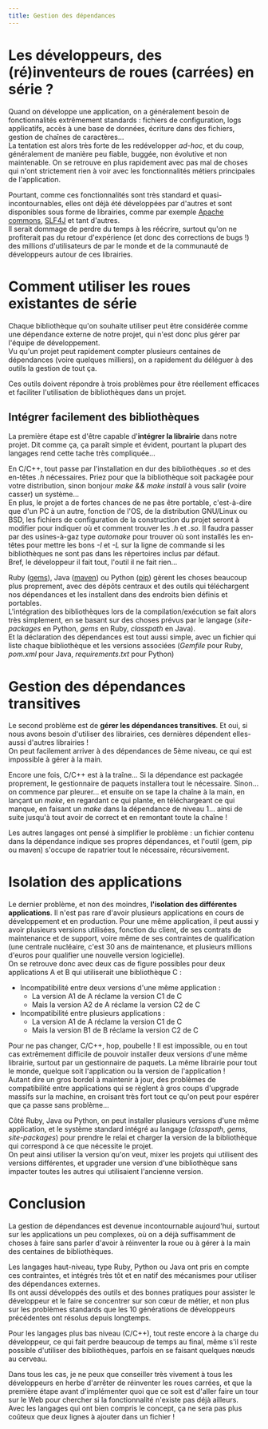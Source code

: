 ```yaml
---
title: Gestion des dépendances
---
```


# Les développeurs, des (ré)inventeurs de roues (carrées) en série ?

Quand on développe une application, on a généralement besoin de fonctionnalités extrêmement standards : fichiers de configuration, logs applicatifs, accès à une base de données, écriture dans des fichiers, gestion de chaînes de caractères…<br/>
La tentation est alors très forte de les redévelopper *ad-hoc*, et du coup, généralement de manière peu fiable, buggée, non évolutive et non maintenable.
On se retrouve en plus rapidement avec pas mal de choses qui n'ont strictement rien à voir avec les fonctionnalités métiers principales de l'application.

Pourtant, comme ces fonctionnalités sont très standard et quasi-incontournables, elles ont déjà été développées par d'autres et sont disponibles sous forme de librairies, comme par exemple [Apache commons](http://commons.apache.org/), [SLF4J](http://www.slf4j.org/) et tant d'autres.<br/>
Il serait dommage de perdre du temps à les réécrire, surtout qu'on ne profiterait pas du retour d'expérience (et donc des corrections de bugs !) des millions d'utilisateurs de par le monde et de la communauté de développeurs autour de ces librairies.

# Comment utiliser les roues existantes de série

Chaque bibliothèque qu'on souhaite utiliser peut être considérée comme une dépendance externe de notre projet, qui n'est donc plus gérer par l'équipe de développement.<br/>
Vu qu'un projet peut rapidement compter plusieurs centaines de dépendances (voire quelques milliers), on a rapidement du déléguer à des outils la gestion de tout ça.

Ces outils doivent répondre à trois problèmes pour être réellement efficaces et faciliter l'utilisation de bibliothèques dans un projet.

## Intégrer facilement des bibliothèques

La première étape est d'être capable d'**intégrer la librairie** dans notre projet.
Dit comme ça, ça paraît simple et évident, pourtant la plupart des langages rend cette tache très compliquée…

En C/C++, tout passe par l'installation en dur des bibliothèques *.so* et des en-têtes *.h* nécessaires. Priez pour que la bibliothèque soit packagée pour votre distribution, sinon bonjour *make && make install* à vous salir (voire casser) un système…<br/>
En plus, le projet a de fortes chances de ne pas être portable, c'est-à-dire que d'un PC à un autre, fonction de l'OS, de la distribution GNU/Linux ou BSD, les fichiers de configuration de la construction du projet seront à modifier pour indiquer où et comment trouver les *.h* et *.so*.
Il faudra passer par des usines-à-gaz type *automake* pour trouver où sont installés les en-têtes pour mettre les bons *-I* et *-L* sur la ligne de commande si les bibliothèques ne sont pas dans les répertoires inclus par défaut.<br/>
Bref, le développeur il fait tout, l'outil il ne fait rien…

Ruby ([gems](http://rubygems.org/)), Java ([maven](https://maven.apache.org/)) ou Python ([pip](https://pypi.python.org/pypi/pip)) gèrent les choses beaucoup plus proprement, avec des dépôts centraux et des outils qui téléchargent nos dépendances et les installent dans des endroits bien définis et portables.<br/>
L'intégration des bibliothèques lors de la compilation/exécution se fait alors très simplement, en se basant sur des choses prévus par le langage (*site-packages* en Python, *gems* en Ruby, *classpath* en Java).<br/>
Et la déclaration des dépendances est tout aussi simple, avec un fichier qui liste chaque bibliothèque et les versions associées (*Gemfile* pour Ruby, *pom.xml* pour Java, *requirements.txt* pour Python)

# Gestion des dépendances transitives

Le second problème est de **gérer les dépendances transitives**.
Et oui, si nous avons besoin d'utiliser des librairies, ces dernières dépendent elles-aussi d'autres librairies !<br/>
On peut facilement arriver à des dépendances de 5ème niveau, ce qui est impossible à gérer à la main.

Encore une fois, C/C++ est à la traîne… Si la dépendance est packagée proprement, le gestionnaire de paquets installera tout le nécessaire.
Sinon… on commence par pleurer… et ensuite on se tape la chaîne à la main, en lançant un *make*, en regardant ce qui plante, en téléchargeant ce qui manque, en faisant un *make* dans la dépendance de niveau 1… ainsi de suite jusqu'à tout avoir de correct et en remontant toute la chaîne !

Les autres langages ont pensé à simplifier le problème : un fichier contenu dans la dépendance indique ses propres dépendances, et 
l'outil (gem, pip ou maven) s'occupe de rapatrier tout le nécessaire, récursivement.

# Isolation des applications

Le dernier problème, et non des moindres, **l'isolation des différentes applications**.
Il n'est pas rare d'avoir plusieurs applications en cours de développement et en production.
Pour une même application, il peut aussi y avoir plusieurs versions utilisées, fonction du client, de ses contrats de maintenance et de support, voire même de ses contraintes de qualification (une centrale nucléaire, c'est 30 ans de maintenance, et plusieurs millions d'euros pour qualifier une nouvelle version logicielle).<br/>
On se retrouve donc avec deux cas de figure possibles pour deux applications A et B qui utiliserait une bibliothèque C :

  * Incompatibilité entre deux versions d'une même application :
    * La version A1 de A réclame la version C1 de C
    * Mais la version A2 de A réclame la version C2 de C
  * Incompatibilité entre plusieurs applications :
    * La version A1 de A réclame la version C1 de C
    * Mais la version B1 de B réclame la version C2 de C

Pour ne pas changer, C/C++, hop, poubelle ! Il est impossible, ou en tout cas extrêmement difficile de pouvoir installer deux versions d'une même librairie, surtout par un gestionnaire de paquets. La même librairie pour tout le monde, quelque soit l'application ou la version de l'application !<br/>
Autant dire un gros bordel à maintenir à jour, des problèmes de compatibilité entre applications qui se règlent à gros coups d'upgrade massifs sur la machine, en croisant très fort tout ce qu'on peut pour espérer que ça passe sans problème…

Côté Ruby, Java ou Python, on peut installer plusieurs versions d'une même application, et le système standard intégré au langage (*classpath*, *gems*, *site-packages*) pour prendre le relai et charger la version de la bibliothèque qui correspond à ce que nécessite le projet.<br/>
On peut ainsi utiliser la version qu'on veut, mixer les projets qui utilisent des versions différentes, et upgrader une version d'une bibliothèque sans impacter toutes les autres qui utilisaient l'ancienne version.

# Conclusion

La gestion de dépendances est devenue incontournable aujourd'hui, surtout sur les applications un peu complexes, où on a déjà suffisamment de choses à faire sans parler d'avoir à réinventer la roue ou à gérer à la main des centaines de bibliothèques.

Les langages haut-niveau, type Ruby, Python ou Java ont pris en compte ces contraintes, et intégrés très tôt et en natif des mécanismes pour utiliser des dépendances externes.<br/>
Ils ont aussi développés des outils et des bonnes pratiques pour assister le développeur et le faire se concentrer sur son cœur de métier, et non plus sur les problèmes standards que les 10 générations de développeurs précédentes ont résolus depuis longtemps.

Pour les langages plus bas niveau (C/C++), tout reste encore à la charge du développeur, ce qui fait perdre beaucoup de temps au final, même s'il reste possible d'utiliser des bibliothèques, parfois en se faisant quelques nœuds au cerveau.

Dans tous les cas, je ne peux que conseiller très vivement à tous les développeurs en herbe d'arrêter de réinventer les roues carrées, et que la première étape avant d'implémenter quoi que ce soit est d'aller faire un tour sur le Web pour chercher si la fonctionnalité n'existe pas déjà ailleurs.<br/>
Avec les langages qui ont bien compris le concept, ça ne sera pas plus coûteux que deux lignes à ajouter dans un fichier !

